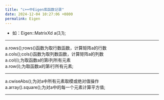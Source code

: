 ```yaml
---
title: "c++中Eigen库函数记录"
date: 2024-12-04 10:27:06 +0800
permalink: Eigen
---
```

* 如：Eigen::MatrixXd a(3,1);  
___  

a.rows();rows()函数为取行数函数，计算矩阵a的行数  
a.cols();cols()函数为取列数函数，计算矩阵a的列数  
a.col(i);为取函数a的第i列所有元素  
a.row(i);为取函数a的第i行所有元素;  
___  

a.cwiseAbs();为对a中所有元素取模或绝对值操作  
a.array().square();为对a中的每一个元素计算平方值;  
___  
